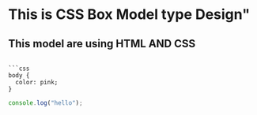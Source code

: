 # This is CSS Box Model type Design"
## This model are using HTML AND CSS

```

```css
body {
  color: pink;
}
```

```javascript
console.log("hello");
```
